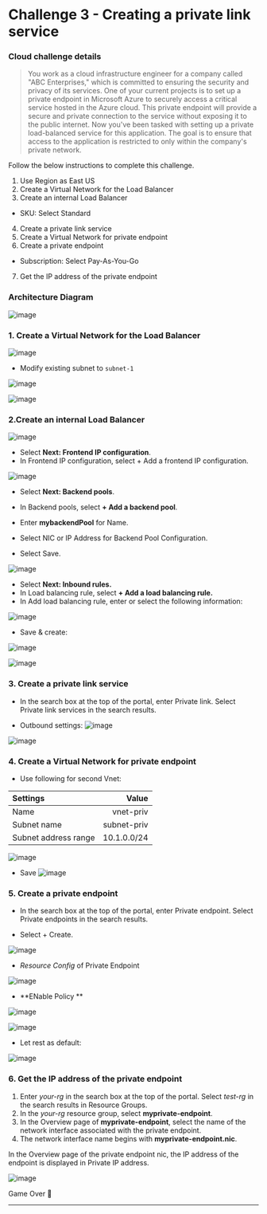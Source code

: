 # Challenge 3 - Creating a private link service

### Cloud challenge details

> You work as a cloud infrastructure engineer for a company called "ABC Enterprises," which is committed to ensuring the security and privacy of its services. One of your current projects is to set up a private endpoint in Microsoft Azure to securely access a critical service hosted in the Azure cloud. This private endpoint will provide a secure and private connection to the service without exposing it to the public internet.
> Now you've been tasked with setting up a private load-balanced service for this application. The goal is to ensure that access to the application is restricted to only within the company's private network.

Follow the below instructions to complete this challenge.

1. Use Region as East US
2. Create a Virtual Network for the Load Balancer
3. Create an internal Load Balancer
- SKU: Select Standard
4. Create a private link service
5. Create a Virtual Network for private endpoint
6. Create a private endpoint
- Subscription: Select Pay-As-You-Go
7. Get the IP address of the private endpoint

### Architecture Diagram

![image](https://github.com/Tcarters/Cloud-Security-Journey/assets/71230412/74678df9-86fe-4d3c-aa70-561dd2bd72ee)

### 1. Create a Virtual Network for the Load Balancer


![image](https://github.com/Tcarters/Cloud-Security-Journey/assets/71230412/1b423205-a69f-4aa8-9035-251741de1b4a)

- Modify existing subnet to `subnet-1`

![image](https://github.com/Tcarters/Cloud-Security-Journey/assets/71230412/2310b814-2b98-4f68-9189-e585c9cfc149)

![image](https://github.com/Tcarters/Cloud-Security-Journey/assets/71230412/4739984c-a05f-4fd3-86d2-1c38c9cc5372)


### 2.Create an internal Load Balancer

![image](https://github.com/Tcarters/Cloud-Security-Journey/assets/71230412/e24c13e3-26c3-4965-a5f1-9067e3aae139)

- Select **Next: Frontend IP configuration**.
- In Frontend IP configuration, select + Add a frontend IP configuration.

![image](https://github.com/Tcarters/Cloud-Security-Journey/assets/71230412/6049449b-2a8d-4921-9a48-00bc0983a731)

- Select __Next: Backend pools__.
- In Backend pools, select **+ Add a backend pool**.
- Enter **mybackendPool** for Name.

- Select NIC or IP Address for Backend Pool Configuration.

- Select Save.

![image](https://github.com/Tcarters/Cloud-Security-Journey/assets/71230412/667e28d2-de9c-45f6-bc5b-667baaa9ab57)

- Select __Next: Inbound rules.__
- In Load balancing rule, select __+ Add a load balancing rule.__
- In Add load balancing rule, enter or select the following information:

![image](https://github.com/Tcarters/Cloud-Security-Journey/assets/71230412/c88c35f7-3089-4be0-834a-7cf73df09f8a)

- Save & create:

![image](https://github.com/Tcarters/Cloud-Security-Journey/assets/71230412/bb2aeef4-ea38-4c42-b5d7-fb23e6afdc19)

![image](https://github.com/Tcarters/Cloud-Security-Journey/assets/71230412/38774cf2-b92f-429d-a20f-57c5f2b82f8d)


### 3. Create a private link service

- In the search box at the top of the portal, enter Private link. Select Private link services in the search results.

- Outbound settings:
![image](https://github.com/Tcarters/Cloud-Security-Journey/assets/71230412/b8d246c6-4b64-4522-bbcc-32d7687bb700)

![image](https://github.com/Tcarters/Cloud-Security-Journey/assets/71230412/52aa1d8d-8df6-4070-8126-6006c2444ee2)


### 4. Create a Virtual Network for private endpoint

- Use following for second Vnet:
  
| Settings | Value |
|:------------ | -----:|
| Name | vnet-priv |
| Subnet name	| subnet-priv |
| Subnet address range	| 10.1.0.0/24 |

![image](https://github.com/Tcarters/Cloud-Security-Journey/assets/71230412/0cea0c9c-39d6-4cd3-a2de-e22edd4661fc)

- Save
![image](https://github.com/Tcarters/Cloud-Security-Journey/assets/71230412/b25d5f48-e5bf-476d-bab8-df01b422944d)

### 5. Create a private endpoint

- In the search box at the top of the portal, enter Private endpoint. Select Private endpoints in the search results.

- Select + Create.

![image](https://github.com/Tcarters/Cloud-Security-Journey/assets/71230412/7457e9be-4e5a-4f3d-93d8-916babd7a1eb)


- *Resource Config* of Private Endpoint

![image](https://github.com/Tcarters/Cloud-Security-Journey/assets/71230412/11d7a3cc-7ff1-4c80-98d4-9972a84430e8)

- **ENable Policy **

![image](https://github.com/Tcarters/Cloud-Security-Journey/assets/71230412/2999974a-9da8-43dc-affc-ab8c71d7b447)

![image](https://github.com/Tcarters/Cloud-Security-Journey/assets/71230412/90aae6e5-474a-45ab-81ef-dc147202a603)

- Let rest as default:

![image](https://github.com/Tcarters/Cloud-Security-Journey/assets/71230412/c7562f96-0bf4-4446-a0a9-12048882ae1f)


### 6. Get the IP address of the private endpoint

1. Enter *your-rg* in the search box at the top of the portal. Select *test-rg* in the search results in Resource Groups.
2. In the *your-rg* resource group, select __myprivate-endpoint__.
3. In the Overview page of __myprivate-endpoint__, select the name of the network interface associated with the private endpoint.
4. The network interface name begins with __myprivate-endpoint.nic__.

In the Overview page of the private endpoint nic, the IP address of the endpoint is displayed in Private IP address.

![image](https://github.com/Tcarters/Cloud-Security-Journey/assets/71230412/2b870241-5f23-49c6-a5aa-f763abc54326)


Game Over 🏁

- - -
